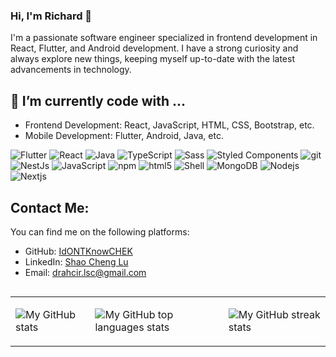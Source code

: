 ### Hi, I'm Richard 🍞

<p>I'm a passionate software engineer specialized in frontend development in React, Flutter, and Android development. I have a strong curiosity and always explore new things, keeping myself up-to-date with the latest advancements in technology.</p>

<h2>🔭 I’m currently code with ...</h2>
    <ul>
        <li>Frontend Development: React, JavaScript, HTML, CSS, Bootstrap, etc.</li>
        <li>Mobile Development: Flutter, Android, Java, etc.</li>
    </ul>
<p>
    <img alt="Flutter"
         src="https://img.shields.io/badge/-Flutter-45b8d0?style=flat-square&logo=flutter&logoColor=white"/>
    <img alt="React"
         src="https://img.shields.io/badge/-React-45b8d8?style=flat-square&logo=react&logoColor=white"/>
    <img alt="Java"
         src="https://img.shields.io/badge/-Java-45b8d8?style=flat-square&logo=java&logoColor=white"/>
    <img alt="TypeScript"
         src="https://img.shields.io/badge/-TypeScript-007ACC?style=flat-square&logo=typescript&logoColor=white"/>
    <img alt="Sass"
         src="https://img.shields.io/badge/-Sass-CC6699?style=flat-square&logo=sass&logoColor=white"/>
    <img alt="Styled Components"
         src="https://img.shields.io/badge/-Styled_Components-db7092?style=flat-square&logo=styled-components&logoColor=white"/>
    <img alt="git"
         src="https://img.shields.io/badge/-Git-F05032?style=flat-square&logo=git&logoColor=white"/>
    <img alt="NestJs"
         src="https://img.shields.io/badge/-NestJs-ea2845?style=flat-square&logo=nestjs&logoColor=white"/>
    <img alt="JavaScript"
         src="https://img.shields.io/badge/-JavaScript-DD0031?style=flat-square&logo=JavaScript&logoColor=white"/>
    <img alt="npm"
         src="https://img.shields.io/badge/-NPM-CB3837?style=flat-square&logo=npm&logoColor=white"/>
    <img alt="html5"
         src="https://img.shields.io/badge/-HTML5-E34F26?style=flat-square&logo=html5&logoColor=white"/>
    <img alt="Shell"
         src="https://img.shields.io/badge/-Shell-F9A03C?style=flat-square&logo=Shell&logoColor=white"/>
    <img alt="MongoDB"
         src="https://img.shields.io/badge/-MongoDB-13aa52?style=flat-square&logo=mongodb&logoColor=white"/>
    <img alt="Nodejs"
         src="https://img.shields.io/badge/-Nodejs-43853d?style=flat-square&logo=Node.js&logoColor=white"/>
    <img alt="Nextjs"
         src="https://img.shields.io/badge/-Nextjs-43853d?style=flat-square&logo=spring&logoColor=white"/>
</p>

<h2>Contact Me:</h2>
<p>You can find me on the following platforms:</p>
    <ul>
        <li>GitHub: <a href="https://github.com/IdONTKnowCHEK">IdONTKnowCHEK</a></li>
        <li>LinkedIn: <a href="https://www.linkedin.com/in/resultcheng/">Shao Cheng Lu</a></li>
        <li>Email: <a href="mailto:drahcir.lsc@gmail.com">drahcir.lsc@gmail.com</a></li>
    </ul>
   
<div style="display:flex; flex-direction: row;">
<table>
  <tbody>
    <tr>
      <td><p><img alt="My GitHub stats" src="https://github-readme-stats-steel-omega.vercel.app/api?username=IdONTKnowCHEK&show_icons=true&include_all_commits=true&count_private=true&cache_seconds=1800&icon_color=2d77dc&title_color=2d77dc&text_color=ffffff&bg_color=0d1117&hide_border=true" /></p></td>
      <td><p><img alt="My GitHub top languages stats" src="https://github-readme-stats-steel-omega.vercel.app/api/top-langs/?username=IdONTKnowCHEK&layout=compact&icon_color=2d77dc&title_color=2d77dc&text_color=ffffff&bg_color=0d1117&hide_border=true" /></p></td>
      <td><p><img alt="My GitHub streak stats" src="https://streak-stats.demolab.com/?user=IdONTKnowCHEK&background=0d1117&currStreakNum=ffffff&sideNums=ffffff&currStreakLabel=ffffff&sideLabels=ffffff&dates=ffffff&fire=2d77dc&ring=2d77dc&locale=en&type=svg&hide_border=true" /></p></td>
    </tr>
</table>
</div>



<!--
**IdONTKnowCHEK/IdONTKnowCHEK** is a ✨ _special_ ✨ repository because its `README.md` (this file) appears on your GitHub profile.

Here are some ideas to get you started:

- 🔭 I’m currently working on ...
- 🌱 I’m currently learning ...
- 👯 I’m looking to collaborate on ...
- 🤔 I’m looking for help with ...
- 💬 Ask me about ...
- 📫 How to reach me: ...
- 😄 Pronouns: ...
- ⚡ Fun fact: ...
-->
